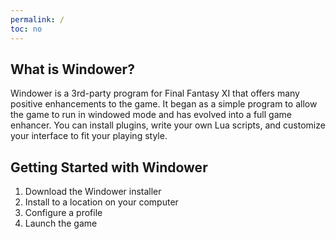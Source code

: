 ```yaml
---
permalink: /
toc: no
---
```


## What is Windower?
Windower is a 3rd-party program for Final Fantasy XI that offers many positive enhancements to the game. It began as a simple program to allow the game to run in windowed mode and has evolved into a full game enhancer. You can install plugins, write your own Lua scripts, and customize your interface to fit your playing style.

## Getting Started with Windower

1. Download the Windower installer
1. Install to a location on your computer
1. Configure a profile
1. Launch the game
